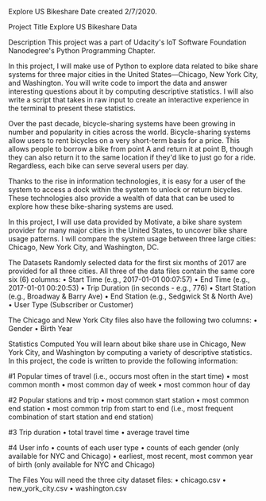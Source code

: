 Explore US Bikeshare Date created 2/7/2020.

Project Title Explore US Bikeshare Data

Description This project was a part of Udacity's IoT Software Foundation Nanodegree's Python Programming Chapter.

In this project, I will make use of Python to explore data related to bike share systems for three major cities in the United States—Chicago, New York City, and Washington. You will write code to import the data and answer interesting questions about it by computing descriptive statistics. I will also write a script that takes in raw input to create an interactive experience in the terminal to present these statistics.

Over the past decade, bicycle-sharing systems have been growing in number and popularity in cities across the world. Bicycle-sharing systems allow users to rent bicycles on a very short-term basis for a price. This allows people to borrow a bike from point A and return it at point B, though they can also return it to the same location if they'd like to just go for a ride. Regardless, each bike can serve several users per day.

Thanks to the rise in information technologies, it is easy for a user of the system to access a dock within the system to unlock or return bicycles. These technologies also provide a wealth of data that can be used to explore how these bike-sharing systems are used.

In this project, I will use data provided by Motivate, a bike share system provider for many major cities in the United States, to uncover bike share usage patterns. I will compare the system usage between three large cities: Chicago, New York City, and Washington, DC.

The Datasets Randomly selected data for the first six months of 2017 are provided for all three cities. All three of the data files contain the same core six (6) columns: • Start Time (e.g., 2017-01-01 00:07:57) • End Time (e.g., 2017-01-01 00:20:53) • Trip Duration (in seconds - e.g., 776) • Start Station (e.g., Broadway & Barry Ave) • End Station (e.g., Sedgwick St & North Ave) • User Type (Subscriber or Customer)

The Chicago and New York City files also have the following two columns: • Gender • Birth Year

Statistics Computed You will learn about bike share use in Chicago, New York City, and Washington by computing a variety of descriptive statistics. In this project, the code is written to provide the following information:

#1 Popular times of travel (i.e., occurs most often in the start time) • most common month • most common day of week • most common hour of day

#2 Popular stations and trip • most common start station • most common end station • most common trip from start to end (i.e., most frequent combination of start station and end station)

#3 Trip duration • total travel time • average travel time

#4 User info • counts of each user type • counts of each gender (only available for NYC and Chicago) • earliest, most recent, most common year of birth (only available for NYC and Chicago)

The Files You will need the three city dataset files: • chicago.csv • new_york_city.csv • washington.csv

